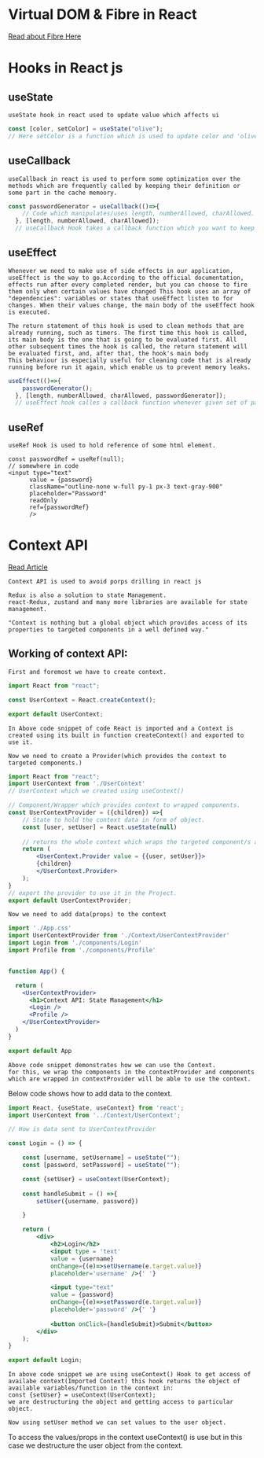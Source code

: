 # Virtual DOM & Fibre in React

[Read about Fibre Here](https://github.com/acdlite/react-fiber-architecture)


# Hooks in React js

## useState
    useState hook in react used to update value which affects ui

```js
const [color, setColor] = useState("olive");
// Here setColor is a function which is used to update color and 'olive' is the initial value of color.
```

## useCallback

    useCallback in react is used to perform some optimization over the methods which are frequently called by keeping their definition or some part in the cache memoory.

```js
const passwordGenerator = useCallback(()=>{
    // Code which manipulates/uses length, numberAllowed, charAllowed. 
  }, [length, numberAllowed, charAllowed]);
  // useCallback Hook takes a callback function which you want to keep in the cache and parameters array which it uses.
```

## useEffect

    Whenever we need to make use of side effects in our application, useEffect is the way to go.According to the official documentation, effects run after every completed render, but you can choose to fire them only when certain values have changed This hook uses an array of "dependencies": variables or states that useEffect listen to for changes. When their values change, the main body of the useEffect hook is executed.

    The return statement of this hook is used to clean methods that are already running, such as timers. The first time this hook is called, its main body is the one that is going to be evaluated first. All other subsequent times the hook is called, the return statement will be evaluated first, and, after that, the hook's main body
    This behaviour is especially useful for cleaning code that is already running before run it again, which enable us to prevent memory leaks.
```jsx
useEffect(()=>{
    passwordGenerator();
  }, [length, numberAllowed, charAllowed, passwordGenerator]);
  // useEffect hook calles a callback function whenever given set of parameters affected/modified. 
```

## useRef
    useRef Hook is used to hold reference of some html element.

```JSX
const passwordRef = useRef(null);
// somewhere in code
<input type="text" 
      value = {password}
      className="outline-none w-full py-1 px-3 text-gray-900"
      placeholder="Password"
      readOnly
      ref={passwordRef}
      /> 
```


# Context API 
[Read Article](https://www.freecodecamp.org/news/context-api-in-react/)

    Context API is used to avoid porps drilling in react js
    
    Redux is also a solution to state Management.
    react-Redux, zustand and many more libraries are available for state management.

    "Context is nothing but a global object which provides access of its properties to targeted components in a well defined way."

## Working of context API:
    First and foremost we have to create context.

```jsx
import React from "react";

const UserContext = React.createContext();

export default UserContext;
```

    In Above code snippet of code React is imported and a Context is created using its built in function createContext() and exported to use it.

    Now we need to create a Provider(which provides the context to targeted components.)
```jsx
import React from "react";
import UserContext from './UserContext'
// UserContext which we created using useContext()

// Component/Wrapper which provides context to wrapped components.
const UserContextProvider = ({children}) =>{
    // State to hold the context data in form of object.
    const [user, setUser] = React.useState(null)
    
    // returns the whole context which wraps the targeted component/s and gives the access of the required values/functions. e.g. value={{user, setUser}}.
    return (
        <UserContext.Provider value = {{user, setUser}}>
        {children}
        </UserContext.Provider>
    );
}
// export the provider to use it in the Project.
export default UserContextProvider;

```
    
    
    Now we need to add data(props) to the context
```jsx
import './App.css'
import UserContextProvider from './Context/UserContextProvider'
import Login from './components/Login'
import Profile from './components/Profile'


function App() {

  return (
    <UserContextProvider>
      <h1>Context API: State Management</h1>
      <Login />
      <Profile />
    </UserContextProvider>
  )
}

export default App

```
    Above code snippet demonstrates how we can use the Context.
    for this, we wrap the components in the contextProvider and components which are wrapped in contextProvider will be able to use the context.

    
Below code shows how to add data to the context.

```jsx
import React, {useState, useContext} from 'react';
import UserContext from '../Context/UserContext';

// How is data sent to UserContextProvider

const Login = () => {

    const [username, setUsername] = useState("");
    const [password, setPassword] = useState("");

    const {setUser} = useContext(UserContext);
    
    const handleSubmit = () =>{
        setUser({username, password})

    }

    return (
        <div>
            <h2>Login</h2>
            <input type = 'text'
            value = {username}
            onChange={(e)=>setUsername(e.target.value)}
            placeholder='username' />{' '}

            <input type="text" 
            value = {password}
            onChange={(e)=>setPassword(e.target.value)}
            placeholder='password' />{' '}
            
            <button onClick={handleSubmit}>Submit</button>
        </div>
    );
}

export default Login;

```
    In above code snippet we are using useContext() Hook to get access of availabe context(Imported Context) this hook returns the object of available variables/function in the context in:
    const {setUser} = useContext(UserContext);
    we are destructuring the object and getting access to particular object.

    Now using setUser method we can set values to the user object.

To access the values/props in the context useContext() is use but in this case we destructure the user object from the context.
